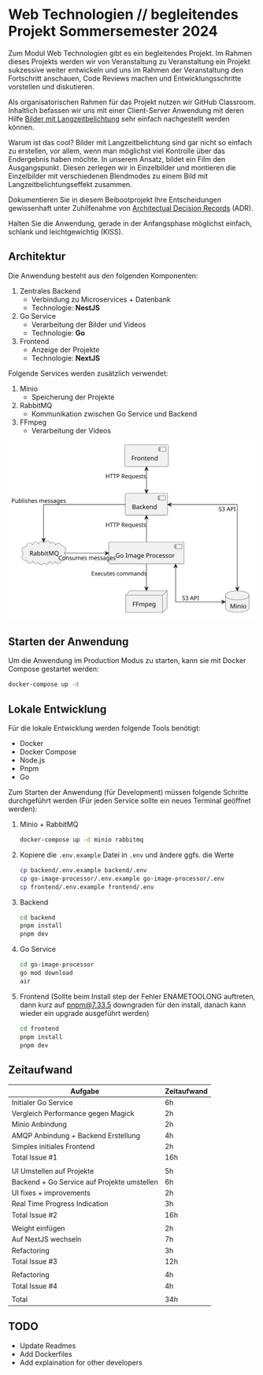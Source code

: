 # Web Technologien // begleitendes Projekt Sommersemester 2024
Zum Modul Web Technologien gibt es ein begleitendes Projekt. Im Rahmen dieses Projekts werden wir von Veranstaltung zu Veranstaltung ein Projekt sukzessive weiter entwickeln und uns im Rahmen der Veranstaltung den Fortschritt anschauen, Code Reviews machen und Entwicklungsschritte vorstellen und diskutieren.

Als organisatorischen Rahmen für das Projekt nutzen wir GitHub Classroom. Inhaltlich befassen wir uns mit einer Client-Server Anwendung mit deren Hilfe [Bilder mit Langzeitbelichtung](https://de.wikipedia.org/wiki/Langzeitbelichtung) sehr einfach nachgestellt werden können.

Warum ist das cool? Bilder mit Langzeitbelichtung sind gar nicht so einfach zu erstellen, vor allem, wenn man möglichst viel Kontrolle über das Endergebnis haben möchte. In unserem Ansatz, bildet ein Film den Ausgangspunkt. Diesen zerlegen wir in Einzelbilder und montieren die Einzelbilder mit verschiedenen Blendmodes zu einem Bild mit Langzeitbelichtungseffekt zusammen.

Dokumentieren Sie in diesem Beibootprojekt Ihre Entscheidungen gewissenhaft unter Zuhilfenahme von [Architectual Decision Records](https://adr.github.io) (ADR).

Halten Sie die Anwendung, gerade in der Anfangsphase möglichst einfach, schlank und leichtgewichtig (KISS).

## Architektur

Die Anwendung besteht aus den folgenden Komponenten:

1. Zentrales Backend
   - Verbindung zu Microservices + Datenbank
   - Technologie: **NestJS**
2. Go Service
    - Verarbeitung der Bilder und Videos
    - Technologie: **Go**
3. Frontend
    - Anzeige der Projekte
    - Technologie: **NextJS**

Folgende Services werden zusätzlich verwendet:

1. Minio
    - Speicherung der Projekte
2. RabbitMQ
    - Kommunikation zwischen Go Service und Backend
3. FFmpeg
    - Verarbeitung der Videos

![Architektur](./docs/architecture.svg)

## Starten der Anwendung

Um die Anwendung im Production Modus zu starten, kann sie mit Docker Compose gestartet werden:

```bash
docker-compose up -d
```

## Lokale Entwicklung

Für die lokale Entwicklung werden folgende Tools benötigt:

- Docker
- Docker Compose
- Node.js
- Pnpm
- Go

Zum Starten der Anwendung (für Development) müssen folgende Schritte durchgeführt werden (Für jeden Service sollte ein neues Terminal geöffnet werden):

1. Minio + RabbitMQ
    ```bash
    docker-compose up -d minio rabbitmq
    ```
2. Kopiere die `.env.example` Datei in `.env` und ändere ggfs. die Werte
    ```bash
    cp backend/.env.example backend/.env
    cp go-image-processor/.env.example go-image-processor/.env
    cp frontend/.env.example frontend/.env
    ```
3. Backend
    ```bash
    cd backend
    pnpm install
    pnpm dev
    ```
4. Go Service
    ```bash
    cd go-image-processor
    go mod download
    air
    ```
5. Frontend (Sollte beim Install step der Fehler ENAMETOOLONG auftreten, dann kurz auf pnpm@7.33.5 downgraden für den install, danach kann wieder ein upgrade ausgeführt werden)
    ```bash
    cd frontend
    pnpm install
    pnpm dev
    ```

## Zeitaufwand

| Aufgabe                                     | Zeitaufwand |
|---------------------------------------------|-------------|
| Initialer Go Service                        | 6h          |
| Vergleich Performance gegen Magick          | 2h          |
| Minio Anbindung                             | 2h          |
| AMQP Anbindung + Backend Erstellung         | 4h          |
| Simples initiales Frontend                  | 2h          |
| Total Issue #1                              | 16h         |
|                                             |             |
| UI Umstellen auf Projekte                   | 5h          |
| Backend + Go Service auf Projekte umstellen | 6h          |
| UI fixes + improvements                     | 2h          |
| Real Time Progress Indication               | 3h          |
| Total Issue #2                              | 16h         |
|                                             |             |
| Weight einfügen                             | 2h          |
| Auf NextJS wechseln                         | 7h          |
| Refactoring                                 | 3h          |
| Total Issue #3                              | 12h         |
|                                             |             |
| Refactoring                                 | 4h          |
| Total Issue #4                              | 4h          |
|                                             |             |
| Total                                       | 34h         |

## TODO

- Update Readmes
- Add Dockerfiles
- Add explaination for other developers
